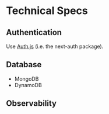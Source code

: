 # Technical Specs

## Authentication
Use [Auth.js](https://authjs.dev/getting-started/installation?framework=Next.js) (i.e. the next-auth package).

## Database

- MongoDB
- DynamoDB

## Observability